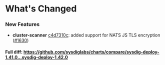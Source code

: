 # What's Changed

### New Features
- **cluster-scanner** [c4d7310c](https://github.com/sysdiglabs/charts/commit/c4d7310c61078513af7adc01030eca3405c43e99): added support for NATS JS TLS encryption ([#1630](https://github.com/sysdiglabs/charts/issues/1630))
#### Full diff: https://github.com/sysdiglabs/charts/compare/sysdig-deploy-1.41.0...sysdig-deploy-1.42.0
